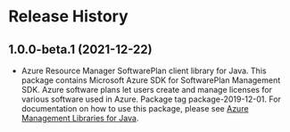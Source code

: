 # Release History

## 1.0.0-beta.1 (2021-12-22)

- Azure Resource Manager SoftwarePlan client library for Java. This package contains Microsoft Azure SDK for SoftwarePlan Management SDK. Azure software plans let users create and manage licenses for various software used in Azure. Package tag package-2019-12-01. For documentation on how to use this package, please see [Azure Management Libraries for Java](https://aka.ms/azsdk/java/mgmt).
